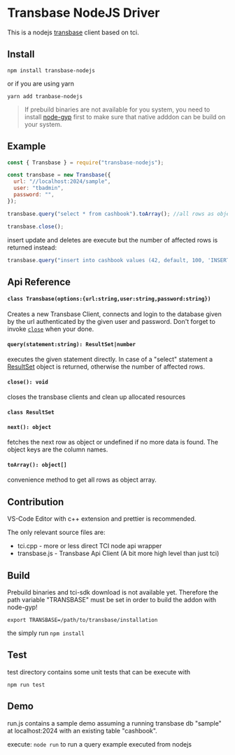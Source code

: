 # Transbase NodeJS Driver

This is a nodejs [transbase](https://www.transaction.de/loesungen/transbase-ressourcenoptimierte-hochleistungsdatenbank) client based on tci.

## Install

```
npm install transbase-nodejs
```
or if you are using yarn
```
yarn add tranbase-nodejs
```

> If prebuild binaries are not available for you system, you need to install [node-gyp](https://github.com/nodejs/node-gyp/blob/master/README.md) first to make sure that native adddon can be build on your system.

## Example 

```js
const { Transbase } = require("transbase-nodejs");

const transbase = new Transbase({
  url: "//localhost:2024/sample",
  user: "tbadmin",
  password: "",
});

transbase.query("select * from cashbook").toArray(); //all rows as object array

transbase.close();
```
insert update and deletes are execute but the number of affected rows is returned instead:
```js
transbase.query("insert into cashbook values (42, default, 100, 'INSERT');") // = 1
```


## Api Reference

#### `class Transbase(options:{url:string,user:string,password:string})`
Creates a new Transbase Client, connects and login to the database given by the url authenticated by the given user and password. Don't forget to invoke [`close`](#close) when your done.
#### `query(statement:string): ResultSet|number`
executes the given statement directly. In case of a "select" statement a  [ResultSet](#ResultSet) object is returned, otherwise the number of affected rows.
#### <a id="#close"></a>`close(): void`
closes the transbase clients and clean up allocated resources

#### <a id="#ResultSet"></a> `class ResultSet`
#### `next(): object`
fetches the next row as object or undefined if no more data is found. The object keys are the column names.
#### `toArray(): object[]`
convenience method to get all rows as object array.


## Contribution
VS-Code Editor with c++ extension and prettier is recommended.

The only relevant source files are:

- tci.cpp - more or less direct TCI node api wrapper
- transbase.js - Transbase Api Client (A bit more high level than just tci)

## Build

Prebuild binaries and tci-sdk download is not available yet.
Therefore the path variable "TRANSBASE" must be set in order to build the addon with node-gyp!

`export TRANSBASE=/path/to/transbase/installation`

the simply run `npm install`

## Test

test directory contains some unit tests that can be execute with

`npm run test`

## Demo

run.js contains a sample demo assuming a running transbase db "sample" at localhost:2024
with an existing table "cashbook".

execute:
`node run` to run a query example executed from nodejs



